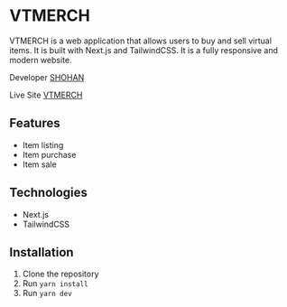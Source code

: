 # VTMERCH

VTMERCH is a web application that allows users to buy and sell virtual items. It is built with Next.js and TailwindCSS. It is a fully responsive and modern website.

Developer [SHOHAN](https://github.com/nh-shohan)

Live Site [VTMERCH](https://vtmerch-shohan.vercel.app/)

## Features

- Item listing
- Item purchase
- Item sale

## Technologies

- Next.js
- TailwindCSS

## Installation

1. Clone the repository
2. Run `yarn install`
3. Run `yarn dev`
